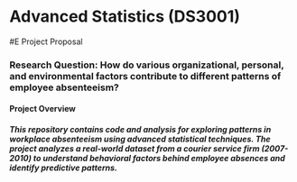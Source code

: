 # Advanced Statistics (DS3001) 
#E Project Proposal 

### Research Question: How do various organizational, personal, and environmental factors contribute to different patterns of employee absenteeism?

#### Project Overview
##### This repository contains code and analysis for exploring patterns in workplace absenteeism using advanced statistical techniques. The project analyzes a real-world dataset from a courier service firm (2007-2010) to understand behavioral factors behind employee absences and identify predictive patterns.
